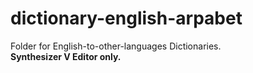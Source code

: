 # dictionary-english-arpabet
Folder for English-to-other-languages Dictionaries.  
**Synthesizer V Editor only.**
